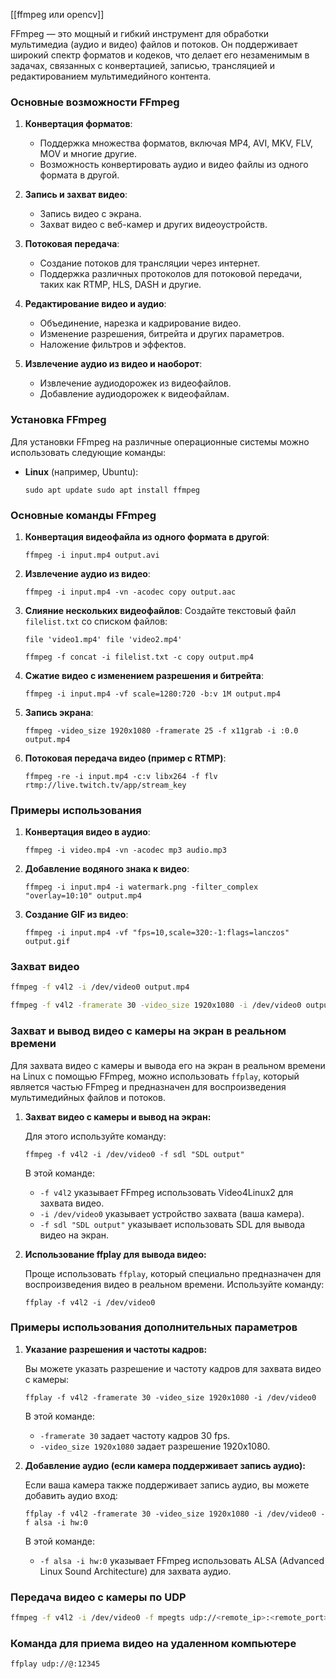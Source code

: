 [[ffmpeg или opencv]]

FFmpeg — это мощный и гибкий инструмент для обработки мультимедиа (аудио и видео) файлов и потоков. Он поддерживает широкий спектр форматов и кодеков, что делает его незаменимым в задачах, связанных с конвертацией, записью, трансляцией и редактированием мультимедийного контента.

### Основные возможности FFmpeg

1. **Конвертация форматов**:
    
    - Поддержка множества форматов, включая MP4, AVI, MKV, FLV, MOV и многие другие.
    - Возможность конвертировать аудио и видео файлы из одного формата в другой.
2. **Запись и захват видео**:
    
    - Запись видео с экрана.
    - Захват видео с веб-камер и других видеоустройств.
3. **Потоковая передача**:
    
    - Создание потоков для трансляции через интернет.
    - Поддержка различных протоколов для потоковой передачи, таких как RTMP, HLS, DASH и другие.
4. **Редактирование видео и аудио**:
    
    - Объединение, нарезка и кадрирование видео.
    - Изменение разрешения, битрейта и других параметров.
    - Наложение фильтров и эффектов.
5. **Извлечение аудио из видео и наоборот**:
    
    - Извлечение аудиодорожек из видеофайлов.
    - Добавление аудиодорожек к видеофайлам.

### Установка FFmpeg

Для установки FFmpeg на различные операционные системы можно использовать следующие команды:

- **Linux** (например, Ubuntu):
    
    `sudo apt update sudo apt install ffmpeg`
    
### Основные команды FFmpeg

1. **Конвертация видеофайла из одного формата в другой**:
    
    `ffmpeg -i input.mp4 output.avi`
    
2. **Извлечение аудио из видео**:
    
    `ffmpeg -i input.mp4 -vn -acodec copy output.aac`
    
3. **Слияние нескольких видеофайлов**: Создайте текстовый файл `filelist.txt` со списком файлов:
    
    `file 'video1.mp4' file 'video2.mp4'`
    
    `ffmpeg -f concat -i filelist.txt -c copy output.mp4`
    
4. **Сжатие видео с изменением разрешения и битрейта**:
    
    `ffmpeg -i input.mp4 -vf scale=1280:720 -b:v 1M output.mp4`
    
5. **Запись экрана**:
    
    `ffmpeg -video_size 1920x1080 -framerate 25 -f x11grab -i :0.0 output.mp4`
   
6. **Потоковая передача видео (пример с RTMP)**:
  
    `ffmpeg -re -i input.mp4 -c:v libx264 -f flv rtmp://live.twitch.tv/app/stream_key`
    

### Примеры использования

1. **Конвертация видео в аудио**:
    
    `ffmpeg -i video.mp4 -vn -acodec mp3 audio.mp3`
    
2. **Добавление водяного знака к видео**:
    
    `ffmpeg -i input.mp4 -i watermark.png -filter_complex "overlay=10:10" output.mp4`
    
3. **Создание GIF из видео**:
  
    `ffmpeg -i input.mp4 -vf "fps=10,scale=320:-1:flags=lanczos" output.gif`

### Захват видео
```bash
ffmpeg -f v4l2 -i /dev/video0 output.mp4
```

```bash
ffmpeg -f v4l2 -framerate 30 -video_size 1920x1080 -i /dev/video0 output.mp4
```

### Захват и вывод видео с камеры на экран в реальном времени
Для захвата видео с камеры и вывода его на экран в реальном времени на Linux с помощью FFmpeg, можно использовать `ffplay`, который является частью FFmpeg и предназначен для воспроизведения мультимедийных файлов и потоков.

1. **Захват видео с камеры и вывод на экран:**
    
    Для этого используйте команду:
    
    `ffmpeg -f v4l2 -i /dev/video0 -f sdl "SDL output"`
    
    В этой команде:
    
    - `-f v4l2` указывает FFmpeg использовать Video4Linux2 для захвата видео.
    - `-i /dev/video0` указывает устройство захвата (ваша камера).
    - `-f sdl "SDL output"` указывает использовать SDL для вывода видео на экран.
2. **Использование ffplay для вывода видео:**
    
    Проще использовать `ffplay`, который специально предназначен для воспроизведения видео в реальном времени. Используйте команду:
    
    `ffplay -f v4l2 -i /dev/video0`
    

### Примеры использования дополнительных параметров

1. **Указание разрешения и частоты кадров:**
    
    Вы можете указать разрешение и частоту кадров для захвата видео с камеры:
    
    `ffplay -f v4l2 -framerate 30 -video_size 1920x1080 -i /dev/video0`
    
    В этой команде:
    
    - `-framerate 30` задает частоту кадров 30 fps.
    - `-video_size 1920x1080` задает разрешение 1920x1080.
2. **Добавление аудио (если камера поддерживает запись аудио):**
    
    Если ваша камера также поддерживает запись аудио, вы можете добавить аудио вход:
    
    `ffplay -f v4l2 -framerate 30 -video_size 1920x1080 -i /dev/video0 -f alsa -i hw:0`
    
    В этой команде:
    
    - `-f alsa -i hw:0` указывает FFmpeg использовать ALSA (Advanced Linux Sound Architecture) для захвата аудио.

### Передача видео с камеры по UDP

```bash
ffmpeg -f v4l2 -i /dev/video0 -f mpegts udp://<remote_ip>:<remote_port>
```

### Команда для приема видео на удаленном компьютере

```bash
ffplay udp://@:12345
```